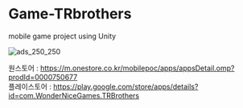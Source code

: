 # Game-TRbrothers   
mobile game project using Unity   


![ads_250_250](https://user-images.githubusercontent.com/78812317/156718873-1b630418-1886-4851-aeea-2d6c9b34f92f.png)

원스토어 : https://m.onestore.co.kr/mobilepoc/apps/appsDetail.omp?prodId=0000750677  <br>
플레이스토어 : https://play.google.com/store/apps/details?id=com.WonderNiceGames.TRBrothers   
